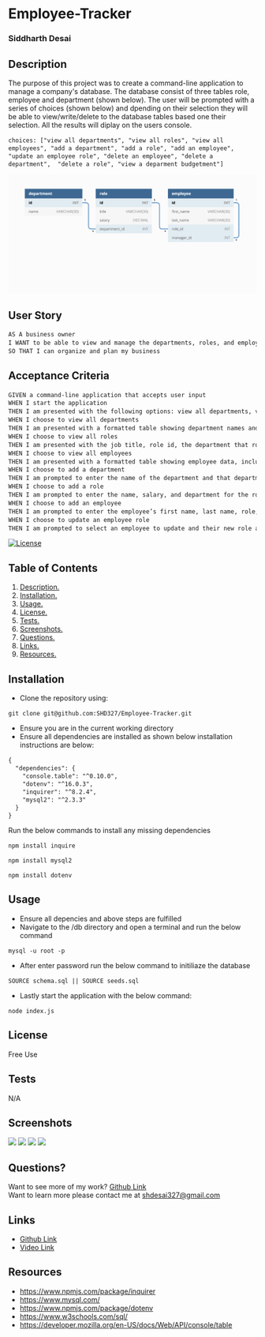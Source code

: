 # Employee-Tracker
### Siddharth Desai

## Description
The purpose of this project was to create a command-line application to manage a company's database. The database consist of three tables role, employee and department (shown below). The user will be prompted with a series of choices (shown below) and dpending on their selection they will be able to view/write/delete to the database tables based one their selection. All the results will diplay on the users console. 

```
choices: ["view all departments", "view all roles", "view all employees", "add a department", "add a role", "add an employee", "update an employee role", "delete an employee", "delete a department",  "delete a role", "view a deparment budgetment"]
```

![Database schema includes tables labeled “employee,” role,” and “department.”](./Assets/12-sql-homework-demo-01.png)


## User Story

```md
AS A business owner
I WANT to be able to view and manage the departments, roles, and employees in my company
SO THAT I can organize and plan my business
```

## Acceptance Criteria

```md
GIVEN a command-line application that accepts user input
WHEN I start the application
THEN I am presented with the following options: view all departments, view all roles, view all employees, add a department, add a role, add an employee, and update an employee role
WHEN I choose to view all departments
THEN I am presented with a formatted table showing department names and department ids
WHEN I choose to view all roles
THEN I am presented with the job title, role id, the department that role belongs to, and the salary for that role
WHEN I choose to view all employees
THEN I am presented with a formatted table showing employee data, including employee ids, first names, last names, job titles, departments, salaries, and managers that the employees report to
WHEN I choose to add a department
THEN I am prompted to enter the name of the department and that department is added to the database
WHEN I choose to add a role
THEN I am prompted to enter the name, salary, and department for the role and that role is added to the database
WHEN I choose to add an employee
THEN I am prompted to enter the employee’s first name, last name, role, and manager, and that employee is added to the database
WHEN I choose to update an employee role
THEN I am prompted to select an employee to update and their new role and this information is updated in the database 
```
[![License](https://img.shields.io/badge/License-BSD_2--Clause-orange.svg)](https://opensource.org/licenses/BSD-2-Clause)

## Table of Contents
1. [ Description. ](#description)
2. [ Installation. ](#installation)
3. [ Usage. ](#usage)
4. [ License. ](#license)
5. [ Tests. ](#tests)
6. [ Screenshots. ](#screenshots)
7. [ Questions. ](#questions)
8. [ Links. ](#links)
9. [ Resources. ](#resources)

## Installation
* Clone the repository using:
```
git clone git@github.com:SHD327/Employee-Tracker.git
```
* Ensure you are in the current working directory
* Ensure all dependencies are installed as shown below installation instructions are below:
```
{
  "dependencies": {
    "console.table": "^0.10.0",
    "dotenv": "^16.0.3",
    "inquirer": "^8.2.4",
    "mysql2": "^2.3.3"
  }
}

```
Run the below commands to install any missing dependencies
```
npm install inquire
````
```
npm install mysql2
```
```
npm install dotenv
```

## Usage
* Ensure all depencies and above steps are fulfilled 
* Navigate to the /db directory and open a terminal and run the below command
```
mysql -u root -p
```
* After enter password run the below command to initiliaze the database
```
SOURCE schema.sql || SOURCE seeds.sql
```
* Lastly start the application with the below command:
```
node index.js
```

## License
Free Use

## Tests
N/A

## Screenshots
![](./Assets/roles.PNG)
![](./Assets/employees.PNG)
![](./Assets/departments.PNG)
![](./Assets/budgets.PNG)

## Questions?
Want to see more of my work? [Github Link](https://github.com/SHD327)
<br/>
Want to learn more please contact me at shdesai327@gmail.com

## Links

* [Github Link](https://github.com/SHD327/Employee-Tracker)
* [Video Link](https://drive.google.com/file/d/1WqmQ3sVkOKnUpkWVzaYo9FJ5fRhqmooo/view?usp=sharing) 

## Resources
* https://www.npmjs.com/package/inquirer
* https://www.mysql.com/
* https://www.npmjs.com/package/dotenv
* https://www.w3schools.com/sql/
* https://developer.mozilla.org/en-US/docs/Web/API/console/table
